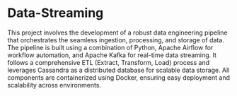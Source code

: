 # Data-Streaming

This project involves the development of a robust data engineering pipeline that orchestrates the seamless ingestion, processing, and storage of data. The pipeline is built using a combination of Python, Apache Airflow for workflow automation, and Apache Kafka for real-time data streaming. It follows a comprehensive ETL (Extract, Transform, Load) process and leverages Cassandra as a distributed database for scalable data storage. All components are containerized using Docker, ensuring easy deployment and scalability across environments.
